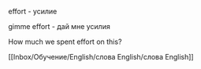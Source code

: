 effort - усилие

gimme effort  - дай мне усилия

How much we spent effort on this?

[[Inbox/Обучение/English/слова English/слова English]]